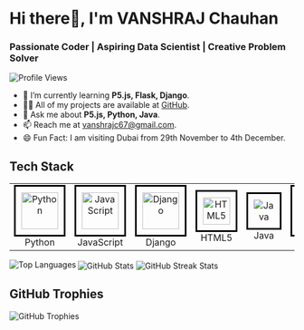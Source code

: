 <h1>Hi there👋, I'm VANSHRAJ Chauhan</h1>
    <h3>Passionate Coder | Aspiring Data Scientist | Creative Problem Solver</h3>
    <p align="left">
        <img src="https://komarev.com/ghpvc/?username=vanshraj-git&label=Profile%20views&color=0e75b6&style=flat" alt="Profile Views">
    </p>
    <ul>
        <li>🌱 I’m currently learning <b>P5.js, Flask, Django</b>.</li>
        <li>👨‍💻 All of my projects are available at <a href="https://github.com/vanshraj-Git">GitHub</a>.</li>
        <li>💬 Ask me about <b>P5.js, Python, Java</b>.</li>
        <li>📫 Reach me at <a href="mailto:vanshrajc67@gmail.com">vanshrajc67@gmail.com</a>.</li>
        <li>😄 Fun Fact: I am visiting Dubai from 29th November to 4th December.</li>
    </ul>

<!-- Tech Stack Section -->
<h2>Tech Stack</h2>
<div align="center">
    <table>
        <tr>
            <td align="center" width="12.5%">
                <div style="border: 3px solid #000; padding: 10px; display: inline-block;">
                    <img src="https://techstack-generator.vercel.app/python-icon.svg" alt="Python" width="65" height="65" />
                </div>
                <br>Python
            </td>
            <td align="center" width="12.5%">
                <div style="border: 3px solid #000; padding: 10px; display: inline-block;">
                    <img src="https://techstack-generator.vercel.app/js-icon.svg" alt="JavaScript" width="65" height="65" />
                </div>
                <br>JavaScript
            </td>
            <td align="center" width="12.5%">
                <div style="border: 3px solid #000; padding: 10px; display: inline-block;">
                    <img src="https://techstack-generator.vercel.app/django-icon.svg" alt="Django" width="65" height="65" />
                </div>
                <br>Django
            </td>
            <td align="center" width="12.5%">
                <div style="border: 3px solid #000; padding: 10px; display: inline-block;">
                    <img src="https://skillicons.dev/icons?i=html" alt="HTML5" width="48" height="48" />
                </div>
                <br>HTML5
            </td>
            <td align="center" width="12.5%">
                <div style="border: 3px solid #000; padding: 10px; display: inline-block;">
                    <img src="https://techstack-generator.vercel.app/java-icon.svg" alt="Java" />
                </div>
                <br>Java
            </td>
            <td align="center" width="12.5%">
                <div style="border: 3px solid #000; padding: 10px; display: inline-block;">
                    <img src="https://upload.wikimedia.org/wikipedia/commons/3/3a/P5js.svg" alt="P5.js" width="65" height="65" />
                </div>
                <br>P5.js
            </td>
        </tr>
    </table>
</div>
<!-- GitHub Stats Section -->
    <div>
        <img align="left" src="https://github-readme-stats.vercel.app/api/top-langs?username=vanshraj-git&show_icons=true&locale=en&layout=compact" alt="Top Languages">
        <img align="center" src="https://github-readme-stats.vercel.app/api?username=vanshraj-git&show_icons=true&locale=en" alt="GitHub Stats">
        <img align="center" src="https://github-readme-streak-stats.herokuapp.com/?user=vanshraj-git&" alt="GitHub Streak Stats">
    </div>

## GitHub Trophies
![GitHub Trophies](https://github-profile-trophy.vercel.app/?username=vanshraj-git&theme=gruvbox&margin-w=15&margin-h=15)
